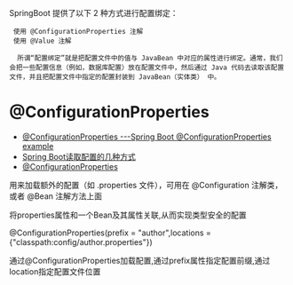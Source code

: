 SpringBoot 提供了以下 2 种方式进行配置绑定：

     使用 @ConfigurationProperties 注解
     使用 @Value 注解

      所谓“配置绑定”就是把配置文件中的值与 JavaBean 中对应的属性进行绑定。通常，我们会把一些配置信息（例如，数据库配置）放在配置文件中，然后通过 Java 代码去读取该配置文件，并且把配置文件中指定的配置封装到 JavaBean（实体类） 中。


# @ConfigurationProperties
* [@ConfigurationProperties ---Spring Boot @ConfigurationProperties example](https://mkyong.com/spring-boot/spring-boot-configurationproperties-example/)
* [Spring Boot读取配置的几种方式](https://mp.weixin.qq.com/s?__biz=MzI3ODcxMzQzMw==&mid=2247484575&idx=1&sn=56c88cd7283374345d891e85a800539b&scene=21#wechat_redirect)
* [@ConfigurationProperties](http://c.biancheng.net/spring_boot/config-bind.html)

用来加载额外的配置（如 .properties 文件），可用在 @Configuration 注解类，或者 @Bean 注解方法上面

将properties属性和一个Bean及其属性关联,从而实现类型安全的配置

@ConfigurationProperties(prefix = "author",locations = {"classpath:config/author.properties"})

通过@ConfigurationProperties加载配置,通过prefix属性指定配置前缀,通过location指定配置文件位置
